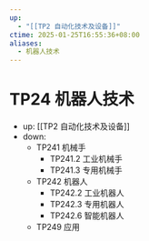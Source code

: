 ```yaml
---
up:
  - "[[TP2 自动化技术及设备]]"
ctime: 2025-01-25T16:55:36+08:00
aliases:
  - 机器人技术
---
```


# TP24 机器人技术

- up: [[TP2 自动化技术及设备]]
- down:	
	- TP241 机械手
		- TP241.2 工业机械手
		- TP241.3 专用机械手
	- TP242 机器人
		- TP242.2 工业机器人
		- TP242.3 专用机器人
		- TP242.6 智能机器人
	- TP249 应用
	
